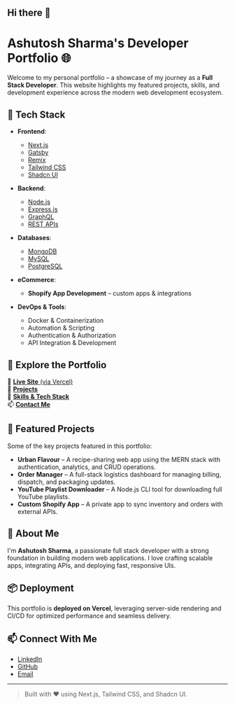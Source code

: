 ## Hi there 👋
# Ashutosh Sharma's Developer Portfolio 🌐

Welcome to my personal portfolio – a showcase of my journey as a **Full Stack Developer**. This website highlights my featured projects, skills, and development experience across the modern web development ecosystem.

## 🚀 Tech Stack

- **Frontend**:  
  - [Next.js](https://nextjs.org/)  
  - [Gatsby](https://www.gatsbyjs.com/)  
  - [Remix](https://remix.run/)  
  - [Tailwind CSS](https://tailwindcss.com/)  
  - [Shadcn UI](https://ui.shadcn.com)

- **Backend**:  
  - [Node.js](https://nodejs.org/)  
  - [Express.js](https://expressjs.com/)  
  - [GraphQL](https://graphql.org/)  
  - [REST APIs](https://restfulapi.net/)

- **Databases**:  
  - [MongoDB](https://www.mongodb.com/)  
  - [MySQL](https://www.mysql.com/)  
  - [PostgreSQL](https://www.postgresql.org/)

- **eCommerce**:  
  - **Shopify App Development** – custom apps & integrations

- **DevOps & Tools**:  
  - Docker & Containerization  
  - Automation & Scripting  
  - Authentication & Authorization  
  - API Integration & Development  

## 📁 Explore the Portfolio

🔗 [**Live Site** (via Vercel)](https://ashutoshsharma.vercel.app)  
📁 [**Projects**](https://ashutoshsharma.vercel.app/projects)  
🧠 [**Skills & Tech Stack**](https://ashutoshsharma.vercel.app/skills)  
📫 [**Contact Me**](https://ashutoshsharma.vercel.app/contact)

## 🧩 Featured Projects

Some of the key projects featured in this portfolio:

- **Urban Flavour** – A recipe-sharing web app using the MERN stack with authentication, analytics, and CRUD operations.
- **Order Manager** – A full-stack logistics dashboard for managing billing, dispatch, and packaging updates.
- **YouTube Playlist Downloader** – A Node.js CLI tool for downloading full YouTube playlists.
- **Custom Shopify App** – A private app to sync inventory and orders with external APIs.

## 🧠 About Me

I'm **Ashutosh Sharma**, a passionate full stack developer with a strong foundation in building modern web applications. I love crafting scalable apps, integrating APIs, and deploying fast, responsive UIs.

## 📦 Deployment

This portfolio is **deployed on Vercel**, leveraging server-side rendering and CI/CD for optimized performance and seamless delivery.

## 📫 Connect With Me

- [LinkedIn](https://www.linkedin.com/in/asharma73)
- [GitHub](https://github.com/dev-ashutoshsharma)
- [Email](mailto:asharma89505@gmail.com)

---

> Built with ❤️ using Next.js, Tailwind CSS, and Shadcn UI.

<!--
**dev-ashutoshsharma/dev-ashutoshsharma** is a ✨ _special_ ✨ repository because its `README.md` (this file) appears on your GitHub profile.

Here are some ideas to get you started:

- 🔭 I’m currently working on ...
- 🌱 I’m currently learning ...
- 👯 I’m looking to collaborate on ...
- 🤔 I’m looking for help with ...
- 💬 Ask me about ...
- 📫 How to reach me: ...
- 😄 Pronouns: ...
- ⚡ Fun fact: ...
-->
